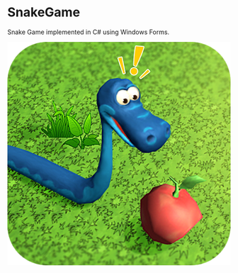 # SnakeGame
Snake Game implemented in C# using Windows Forms.

![alt text](src/SnakeGame/Images/snake.png?raw=true)
